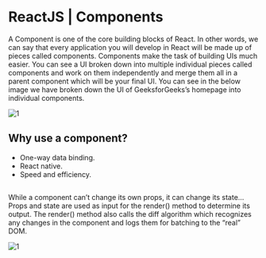 # ReactJS | Components
A Component is one of the core building blocks of React. In other words, we can say that every application you will develop in React will be made up of pieces called components. Components make the task of building UIs much easier. You can see a UI broken down into multiple individual pieces called components and work on them independently and merge them all in a parent component which will be your final UI. 
You can see in the below image we have broken down the UI of GeeksforGeeks’s homepage into individual components. 


![1](https://media.geeksforgeeks.org/wp-content/uploads/imageedit_12_8490096226.jpg)

## Why use a component?
+ One-way data binding.
+ React native.
+ Speed and efficiency.
##
While a component can’t change its own props, it can change its state…Props and state are used as input for the render() method to determine its output. The render() method also calls the diff algorithm which recognizes any changes in the component and logs them for batching to the “real” DOM.

![1](https://encrypted-tbn0.gstatic.com/images?q=tbn:ANd9GcS6NLfpu6DB0Lcod_b85i6VIC5zQVoar9RUwQ&usqp=CAU)